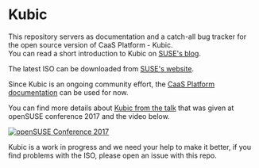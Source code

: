# Kubic

This repository servers as documentation and a catch-all bug tracker for the
open source version of CaaS Platform - Kubic.   
You can read a short introduction to Kubic on [SUSE's
blog](https://www.suse.com/communities/blog/introducing-kubic-project-new-open-source-project/).

The latest ISO can be downloaded from [SUSE's
website](http://download.opensuse.org/tumbleweed/iso/).

Since Kubic is an ongoing community effort, the [CaaS Platform
documentation](https://www.suse.com/betaprogram/caasp-beta/doc-quickstart/) can
be used for now.

You can find more details about [Kubic from the
talk](https://speakerdeck.com/thkukuk/opensuse-kubic-what-is-this-1) that was
given at openSUSE conference 2017 and the video below.  

[![openSUSE Conference
2017](assets/yt_conf_talk.png)](https://www.youtube.com/watch?v=OoRZbrMziSM)

Kubic is a work in progress and we need your help to make it better, if you
find problems with the ISO, please open an issue with this repo.
